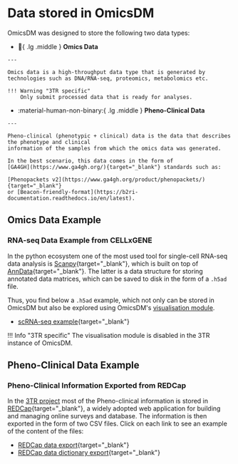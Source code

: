 # Data stored in OmicsDM

OmicsDM was designed to store the following two data types:

<div class="grid cards" markdown>

  -   :dna:{ .lg .middle } __Omics Data__

    ---

    Omics data is a high-throughput data type that is generated by
    technologies such as DNA/RNA-seq, proteomics, metabolomics etc.

    !!! Warning "3TR specific"
        Only submit processed data that is ready for analyses.

  -   :material-human-non-binary:{ .lg .middle } __Pheno-Clinical Data__

    ---

    Pheno-clinical (phenotypic + clinical) data is the data that describes the phenotype and clinical
    information of the samples from which the omics data was generated.
    
    In the best scenario, this data comes in the form of 
    [GA4GH](https://www.ga4gh.org/){target="_blank"} standards such as:
    
    [Phenopackets v2](https://www.ga4gh.org/product/phenopackets/){target="_blank"} 
    or [Beacon-friendly-format](https://b2ri-documentation.readthedocs.io/en/latest).

</div>


## Omics Data Example

### RNA-seq Data Example from CELLxGENE

In the python ecosystem one of the most used tool for single-cell RNA-seq data analysis is
[Scanpy](https://scanpy.readthedocs.io/en/stable/){target="_blank"}, which is built on top of
[AnnData](https://anndata.readthedocs.io/en/latest/){target="_blank"}. The latter is a data structure
for storing annotated data matrices, which can be saved to disk in the form of a `.h5ad` file.

Thus, you find below a `.h5ad` example, which not only can be stored in OmicsDM but also be explored 
using OmicsDM's [visualisation module]().

- [scRNA-seq example](https://github.com/chanzuckerberg/cellxgene/tree/main/example-dataset){target="_blank"}

!!! Info "3TR specific"
    The visualisation module is disabled in the 3TR instance of OmicsDM.

## Pheno-Clinical Data Example

### Pheno-Clinical Information Exported from REDCap

In the [3TR project](https://www.3tr-imi.eu) most of the Pheno-clinical information is stored in [REDCap](https://www.project-redcap.org/){target="_blank"}, a widely adopted web application for building and managing online surveys and database.
The information is then exported in the form of two CSV files. Click on each link to see an example of the content of the files:

- [REDCap data export](https://github.com/CNAG-Biomedical-Informatics/convert-pheno/blob/main/t/redcap2bff/in/redcap_data.csv){target="_blank"}
- [REDCap data dictionary export](https://github.com/CNAG-Biomedical-Informatics/convert-pheno/blob/main/t/redcap2bff/in/redcap_dictionary.csv){target="_blank"}



